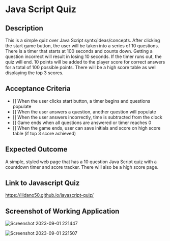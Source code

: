 # Java Script Quiz

## Description

This is a simple quiz over Java Script syntx/ideas/concepts. After clicking the start game button, the user will be taken into a series of 
10 questions. There is a timer that starts at 100 seconds and counts down. Getting a question incorrect will result in losing 10 seconds. If the timer runs out, the quiz will end. 10 points will be added to the player score for correct answers for a total of 100 possible points.
There will be a high score table as well displaying the top 3 scores. 

## Acceptance Criteria

- [] When the user clicks start button, a timer begins and questions populate
- [] When the user answers a question, another question will populate
- [] When the user answers incorrectly, time is subtracted from the clock
- [] Game ends when all questions are answered or timer reaches 0
- [] When the game ends, user can save initials and score on high score table (if top 3 score achieved)


## Expected Outcome

A simple, styled web page that has a 10 question Java Script quiz with a countdown timer and score tracker. There will also be a
high score page.


## Link to Javascript Quiz

https://lildano50.github.io/javascript-quiz/

## Screenshot of Working Application

![Screenshot 2023-09-01 221447](https://github.com/lildano50/javascript-quiz/assets/119541939/5a5b40a8-42d3-4024-831f-e2db6c569f4d)

![Screenshot 2023-09-01 221507](https://github.com/lildano50/javascript-quiz/assets/119541939/19b7b7d9-b404-4d44-89c2-9b3769b44e0b)





